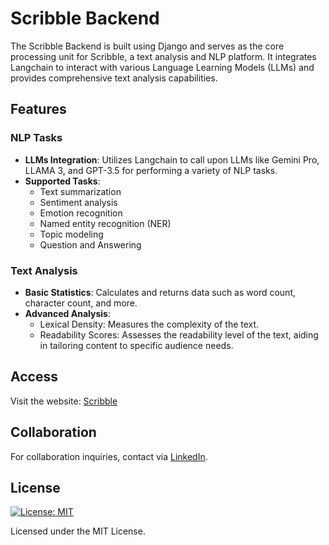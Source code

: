 # Scribble Backend

The Scribble Backend is built using Django and serves as the core processing unit for Scribble, a text analysis and NLP platform. It integrates Langchain to interact with various Language Learning Models (LLMs) and provides comprehensive text analysis capabilities.

## Features

### NLP Tasks
- **LLMs Integration**: Utilizes Langchain to call upon LLMs like Gemini Pro, LLAMA 3, and GPT-3.5 for performing a variety of NLP tasks.
- **Supported Tasks**:
  - Text summarization
  - Sentiment analysis
  - Emotion recognition
  - Named entity recognition (NER)
  - Topic modeling
  - Question and Answering

### Text Analysis
- **Basic Statistics**: Calculates and returns data such as word count, character count, and more.
- **Advanced Analysis**:
  - Lexical Density: Measures the complexity of the text.
  - Readability Scores: Assesses the readability level of the text, aiding in tailoring content to specific audience needs.
 
## Access
Visit the website: [Scribble](https://scribble-farneet.vercel.app/)

## Collaboration
For collaboration inquiries, contact via [LinkedIn](https://www.linkedin.com/in/farneet-singh-6b155b208/).

## License
[![License: MIT](https://img.shields.io/badge/License-MIT-yellow.svg)](https://opensource.org/licenses/MIT)

Licensed under the MIT License.
